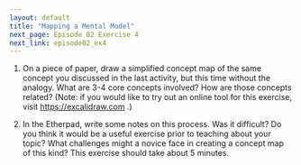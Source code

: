```yaml
---
layout: default
title: "Mapping a Mental Model"
next_page: Episode 02 Exercise 4
next_link: episode02_ex4
---
```


1) On a piece of paper, draw a simplified concept map of the same concept you discussed in the last activity, but this time without the analogy.
What are 3-4 core
concepts involved? How are those concepts related? (Note: if you would like to try out an online tool for this exercise, visit <https://excalidraw.com> .)

2) In the Etherpad, write some notes on this process. Was it difficult? Do you think it would be a useful exercise prior to teaching about your topic?
What challenges might a novice face in creating a concept map of this kind?
This exercise should take about 5 minutes.
